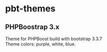 # pbt-themes

## PHPBoostrap 3.x
Theme for PHPBoost build with bootstrap 3.3.7  
Theme colors: purple, white, blue.
